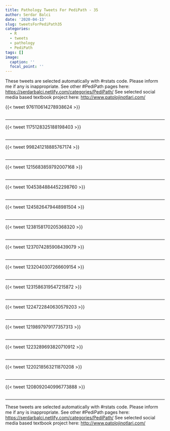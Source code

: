 ```yaml
---
title: Pathology Tweets For PediPath - 35
author: Serdar Balci
date: '2020-04-13'
slug: tweetsForPediPath35
categories:
  - R
  - tweets
  - pathology
  - PediPath
tags: []
image:
  caption: ''
  focal_point: ''
---
```



These tweets are selected automatically with #rstats code. Please inform me if any is inappropriate.
See other #PediPath pages here: https://serdarbalci.netlify.com/categories/PediPath/ 
See selected social media based textbook project here: http://www.patolojinotlari.com/

{{< tweet 976110614278938624 >}}
<br>
<br>
<hr>
{{< tweet 1175128325188198403 >}}
<br>
<br>
<hr>
{{< tweet 998241218885767174 >}}
<br>
<br>
<hr>
{{< tweet 1215683859792007168 >}}
<br>
<br>
<hr>
{{< tweet 1045384884452298760 >}}
<br>
<br>
<hr>
{{< tweet 1245826479448981504 >}}
<br>
<br>
<hr>
{{< tweet 1238158170205368320 >}}
<br>
<br>
<hr>
{{< tweet 1237074285908439079 >}}
<br>
<br>
<hr>
{{< tweet 1232040307266609154 >}}
<br>
<br>
<hr>
{{< tweet 1231586319547215872 >}}
<br>
<br>
<hr>
{{< tweet 1224722840630579203 >}}
<br>
<br>
<hr>
{{< tweet 1219897979177357313 >}}
<br>
<br>
<hr>
{{< tweet 1223289693820710912 >}}
<br>
<br>
<hr>
{{< tweet 1220218563211870208 >}}
<br>
<br>
<hr>
{{< tweet 1208092040996773888 >}}
<br>
<br>
<hr>


These tweets are selected automatically with #rstats code. Please inform me if any is inappropriate.
See other #PediPath pages here: https://serdarbalci.netlify.com/categories/PediPath/ 
See selected social media based textbook project here: http://www.patolojinotlari.com/
